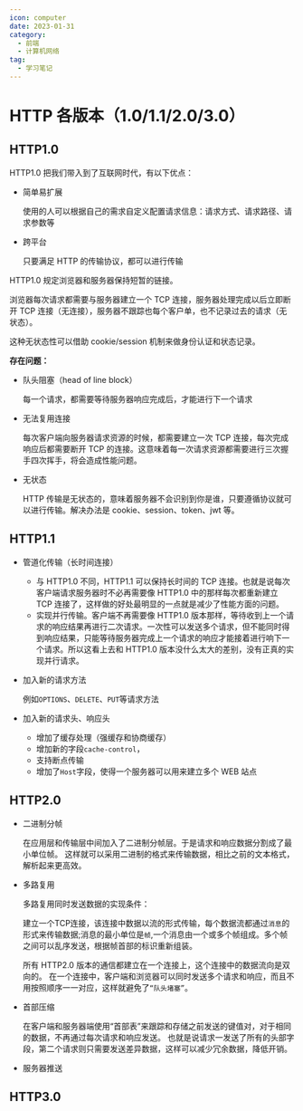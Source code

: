 ```yaml
---
icon: computer
date: 2023-01-31
category:
  - 前端
  - 计算机网络
tag:
  - 学习笔记
---
```


# HTTP 各版本（1.0/1.1/2.0/3.0）

## HTTP1.0

HTTP1.0 把我们带入到了互联网时代，有以下优点：

- 简单易扩展

  使用的人可以根据自己的需求自定义配置请求信息：请求方式、请求路径、请求参数等

- 跨平台

  只要满足 HTTP 的传输协议，都可以进行传输

HTTP1.0 规定浏览器和服务器保持短暂的链接。

浏览器每次请求都需要与服务器建立一个 TCP 连接，服务器处理完成以后立即断开 TCP 连接（无连接），服务器不跟踪也每个客户单，也不记录过去的请求（无状态）。

这种无状态性可以借助 cookie/session 机制来做身份认证和状态记录。

**存在问题：**

- 队头阻塞（head of line block）

  每一个请求，都需要等待服务器响应完成后，才能进行下一个请求

- 无法复用连接

  每次客户端向服务器请求资源的时候，都需要建立一次 TCP 连接，每次完成响应后都需要断开 TCP 的连接。这意味着每一次请求资源都需要进行三次握手四次挥手，将会造成性能问题。

- 无状态

  HTTP 传输是无状态的，意味着服务器不会识别到你是谁，只要遵循协议就可以进行传输。解决办法是 cookie、session、token、jwt 等。

## HTTP1.1

- 管道化传输（长时间连接）

  - 与 HTTP1.0 不同，HTTP1.1 可以保持长时间的 TCP 连接。也就是说每次客户端请求服务器时不必再需要像 HTTP1.0 中的那样每次都重新建立 TCP 连接了，这样做的好处最明显的一点就是减少了性能方面的问题。
  - 实现并行传输。客户端不再需要像 HTTP1.0 版本那样，等待收到上一个请求的响应结果再进行二次请求。一次性可以发送多个请求，但不能同时得到响应结果，只能等待服务器完成上一个请求的响应才能接着进行响下一个请求。所以这看上去和 HTTP1.0 版本没什么太大的差别，没有正真的实现并行请求。

- 加入新的请求方法

  例如`OPTIONS`、`DELETE`、`PUT`等请求方法

- 加入新的请求头、响应头

  - 增加了缓存处理（强缓存和协商缓存）
  - 增加新的字段`cache-control`，
  - 支持断点传输
  - 增加了`Host`字段，使得一个服务器可以用来建立多个 WEB 站点

## HTTP2.0

- 二进制分帧

  在应用层和传输层中间加入了二进制分帧层。于是请求和响应数据分割成了最小单位帧。
  这样就可以采用二进制的格式来传输数据，相比之前的文本格式，解析起来更高效。

- 多路复用

  多路复用同时发送数据的实现条件：

  建立一个TCP连接，该连接中数据以流的形式传输，每个数据流都通过`消息`的形式来传输数据;消息的最小单位是`帧`,一个消息由一个或多个帧组成。多个帧之间可以乱序发送，根据帧首部的标识重新组装。

  所有 HTTP2.0 版本的通信都建立在一个连接上，这个连接中的数据流向是双向的。
  在一个连接中，客户端和浏览器可以同时发送多个请求和响应，而且不用按照顺序一一对应，这样就避免了`“队头堵塞”`。

- 首部压缩

  在客户端和服务器端使用“首部表”来跟踪和存储之前发送的键值对，对于相同的数据，不再通过每次请求和响应发送。
  也就是说请求一发送了所有的头部字段，第二个请求则只需要发送差异数据，这样可以减少冗余数据，降低开销。

- 服务器推送

## HTTP3.0
